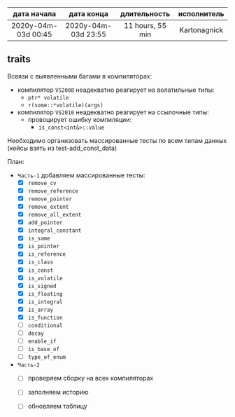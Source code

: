 
| дата начала         |   дата конца        | длительность     | исполнитель  |
|:-------------------:|:-------------------:|:----------------:|:------------:|
| 2020y-04m-03d 00:45 | 2020y-04m-03d 23:55 | 11 hours, 55 min | Kartonagnick |

traits  
---
Всвязи с выявленными багами в компиляторах:  
  - компилятор `VS2008` неадекватно реагирует на волатильные типы:  
    - `ptr* volatile`  
    - `r(some::*volatile)(args)`  
  - компилятор `VS2010` неадекватно реагирует на ссылочные типы:  
    - провоцирует ошибку компиляции:  
      - `is_const<int&>::value`  

Необходимо организовать массированные тесты по всем типам данных  
(кейсы взять из test-add_const_data)  

План:  
  - `Часть-1` добавляем массированные тесты:  
    - [x] `remove_cv`  
    - [x] `remove_reference`  
    - [x] `remove_pointer`  
    - [x] `remove_extent`  
    - [x] `remove_all_extent`  
    - [x] `add_pointer`  
    - [x] `integral_constant`  
    - [x] `is_same`  
    - [x] `is_pointer`  
    - [x] `is_reference`  
    - [x] `is_class`  
    - [x] `is_const`  
    - [x] `is_volatile`  
    - [x] `is_signed`  
    - [x] `is_floating`  
    - [x] `is_integral`  
    - [x] `is_array`  
    - [x] `is_function`  
    - [ ] `conditional`  
    - [ ] `decay`  
    - [ ] `enable_if`  
    - [ ] `is_base_of`  
    - [ ] `type_of_enum`  
  - `Часть-2`  
    - [ ] проверяем сборку на всех компиляторах  
    - [ ] заполняем историю  
    - [ ] обновляем таблицу  


